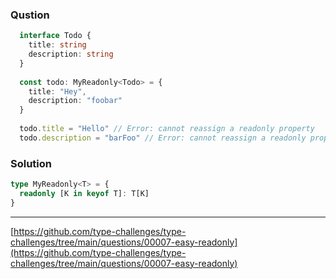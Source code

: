 ### Qustion
```ts
  interface Todo {
    title: string
    description: string
  }
  
  const todo: MyReadonly<Todo> = {
    title: "Hey",
    description: "foobar"
  }
  
  todo.title = "Hello" // Error: cannot reassign a readonly property
  todo.description = "barFoo" // Error: cannot reassign a readonly property
```

### Solution
```ts
type MyReadonly<T> = {
  readonly [K in keyof T]: T[K]
}
```
---
[https://github.com/type-challenges/type-challenges/tree/main/questions/00007-easy-readonly](https://github.com/type-challenges/type-challenges/tree/main/questions/00007-easy-readonly)
